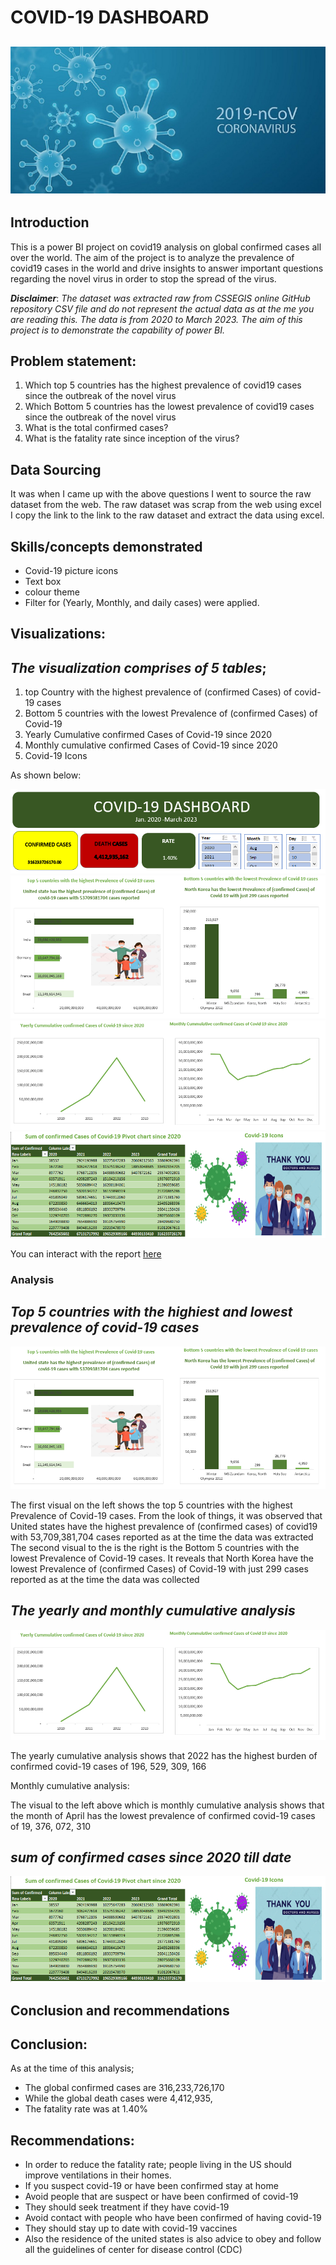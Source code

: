 # COVID-19 DASHBOARD

![](png.jpg)
--- 
## Introduction

This is a power BI project on covid19 analysis on global confirmed cases all over the world. 
The aim of the project is to analyze the prevalence of covid19 cases in the world and drive insights to answer important questions regarding the novel virus in order to stop the spread of the virus.

**_Disclaimer_**: _The dataset was extracted raw from CSSEGIS online GitHub repository CSV file and do not represent the actual data as at the me you are reading this. The data is from 2020 to March 2023. The aim of this project is to demonstrate the capability of power BI._

## Problem statement:

1.	Which top 5 countries has the highest prevalence of covid19 cases since the outbreak of the novel virus
2.	Which Bottom 5 countries has the lowest prevalence of covid19 cases since the outbreak of the novel virus
3.	What is the total confirmed cases?
4.	What is the fatality rate since inception of the virus?

 ## Data Sourcing
 
It was when I came up with the above questions I went to source the raw dataset from the web.
The raw dataset was scrap from the web using excel
I copy the link to the link to the raw dataset and extract the data using excel. 

## Skills/concepts demonstrated

- Covid-19 picture icons
- Text box
- colour theme
- Filter for (Yearly, Monthly, and daily cases) were applied.

## Visualizations:

## _The visualization comprises of 5 tables_;

1.	top Country with the highest prevalence of (confirmed Cases) of covid-19 cases
2.	Bottom 5 countries with the lowest Prevalence of (confirmed Cases) of Covid-19
3.	Yearly Cumulative confirmed Cases of Covid-19 since 2020
4.	Monthly cumulative confirmed Cases of Covid-19 since 2020
5.	Covid-19 Icons 

As shown below:

![](HEAD2.png)
![](HEAD_2.png)
![](HEAD3.png)
![](HEAD4.png)




You can interact with the report [here]()

### Analysis

## _Top 5 countries with the highiest and lowest prevalence of covid-19 cases_

![](HEAD_2.png)

The first visual on the left shows the top 5 countries with the highest Prevalence of Covid-19 cases.
From the look of things, it was observed that United states have the highest prevalence of (confirmed cases) of covid19 with 53,709,381,704 cases reported as at the time the data was extracted
The second visual to the is the right is the Bottom 5 countries with the lowest Prevalence of Covid-19 cases. 
It reveals that North Korea have the lowest Prevalence of (confirmed Cases) of Covid-19 with just 299 cases reported as at the time the data was collected

 ## _The yearly and monthly cumulative analysis_ 
 
 ![](HEAD3.png)

 The yearly cumulative analysis shows that 2022 has the highest burden of confirmed covid-19 cases of 196, 529, 309, 166
 
Monthly cumulative analysis:

The visual to the left above which is monthly cumulative analysis shows that the month of April has the lowest prevalence of confirmed covid-19 cases of 19, 376, 072, 310

 ## _sum of confirmed cases since 2020 till date_ 
 
 ![](HEAD4.png)


## Conclusion and recommendations

## Conclusion:

 As at the time of this analysis;
 
-	The global confirmed cases are 316,233,726,170
-	While the global death cases were 4,412,935, 
-	The fatality rate was at 1.40%

## Recommendations:

-	In order to reduce the fatality rate; people living in the US should improve ventilations in their homes.
-	If you suspect covid-19 or have been confirmed stay at home
-	Avoid people that are suspect or have been confirmed of covid-19
-	They should seek treatment if they have covid-19
-	Avoid contact with people who have been confirmed of having covid-19
-	They should stay up to date with covid-19 vaccines
-	Also the residence of the united states is also advice to obey and follow all the guidelines of center for disease control (CDC) 





